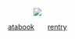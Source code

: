 <div id ="header" align="center">
<img src="[https://pbs.twimg.com/media/GN0wgx3aQAAwO4l.png](https://www.google.com/url?sa=i&url=https%3A%2F%2Fdumb-boss-fights.fandom.com%2Fwiki%2F1x1x1x1&psig=AOvVaw0JnmR-cQmbl9IMwUWmsvPZ&ust=1722933896804000&source=images&cd=vfe&opi=89978449&ved=0CBEQjRxqFwoTCLiTpo673YcDFQAAAAAdAAAAABAV](https://static.wikia.nocookie.net/dumb-boss-fights/images/7/7b/1x1x1x1.png/revision/latest?cb=20211114011137)">


[atabook](https://1x1x1x1.atabook.org)‎ ‎ ‎ ‎ ‎ ‎ ‎ [rentry](https://rentry.co/82jd)
